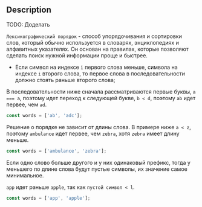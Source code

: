 ## Description

TODO: Доделать

`Лексикографический порядок` - способ упорядочивания и сортировки слов, который обычно используется в словарях, энциклопедиях и алфавитных указателях. Он основан на правилах, которые позволяют сделать поиск нужной информации проще и быстрее.

-  Если символ на индексе `i` первого слова меньше, символа на индексе `i` второго слова, то первое слова в последовательности должно стоять раньше второго слова;

В последовательности ниже сначала рассматриваются первые буквы, `a === a`, поэтому идет переход к следующей букве, `b < d`, поэтому `ab` идет первее, чем `ad`.

```typescript
const words = ['ab', 'adc'];
```

Решение о порядке не зависит от длины слова. В примере ниже `a < z`, поэтому `ambulance` идет первее, чем `zebra`, хотя `zebra` имеет длину меньше.

```typescript
const words = ['ambulance', 'zebra'];
```

Если одно слово больше другого и у них одинаковый префикс, тогда у меньшего по длине слова будут пустые символы, их значение самое минимальное.

`app` идет раньше `apple`, так как `пустой символ < l`.

```typescript
const words = ['app', 'apple'];
```